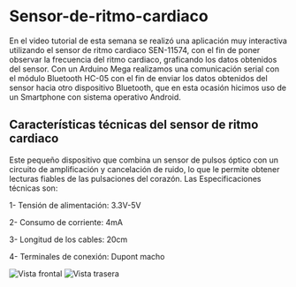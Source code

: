 # Sensor-de-ritmo-cardiaco

En el video tutorial de esta semana se realizó una aplicación muy interactiva utilizando el sensor de ritmo cardiaco SEN-11574, con el fin de poner observar la frecuencia del ritmo cardiaco, graficando los datos obtenidos del sensor. Con un Arduino Mega realizamos una comunicación serial con el módulo Bluetooth HC-05 con el fin de enviar los datos obtenidos del sensor hacia otro dispositivo Bluetooth, que en esta ocasión hicimos uso de un Smartphone con sistema operativo Android.

## Características técnicas del sensor de ritmo cardiaco

Este pequeño dispositivo que combina un sensor de pulsos óptico con un circuito de amplificación y cancelación de ruido, lo que le permite obtener lecturas fiables de las pulsaciones del corazón.
Las Especificaciones técnicas son: 

1-	Tensión de alimentación: 3.3V-5V

2-	Consumo de corriente: 4mA

3-	Longitud de los cables: 20cm

4-	Terminales de conexión: Dupont macho

![Vista frontal](https://raw.githubusercontent.com/SETISAEDU/Sensor-de-ritmo-cardiaco/master/sensor1.jpeg) 
![Vista trasera](https://raw.githubusercontent.com/SETISAEDU/Sensor-de-ritmo-cardiaco/master/sensor2.jpeg)




